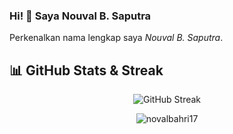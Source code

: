 ### Hi! 👋 Saya Nouval B. Saputra 

Perkenalkan nama lengkap saya *Nouval B. Saputra*.

  

## 📊 GitHub Stats & Streak
<p align="center">
  <img src="https://github-readme-streak-stats.herokuapp.com/?user=novalbahri17&theme=radical" alt="GitHub Streak" />
</p>

<p align="center">
<img src="https://komarev.com/ghpvc/?username=novalbahri17&label=Profile%20views&color=0e75b6&style=flat" alt="novalbahri17" />
  </p>
